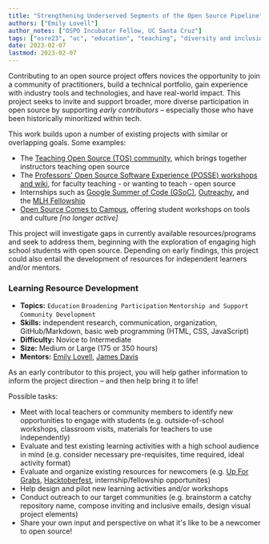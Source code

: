 ```yaml
---
title: "Strengthening Underserved Segments of the Open Source Pipeline"
authors: ["Emily Lovell"]
author_notes: ["OSPO Incubator Fellow, UC Santa Cruz"]
tags: ["osre23", "uc", "education", "teaching", "diversity and inclusion", "newcomers"]
date: 2023-02-07
lastmod: 2023-02-07
---
```


Contributing to an open source project offers novices the opportunity to join a community of practitioners, build a technical portfolio, gain experience with industry tools and technologies, and have real-world impact. This project seeks to invite and support broader, more diverse participation in open source by supporting _early contributors_ – especially those who have been historically minoritized within tech. 

This work builds upon a number of existing projects with similar or overlapping goals. Some examples:
- The [Teaching Open Source (TOS) community](http://teachingopensource.org), which brings together instructors teaching open source 
- The [Professors' Open Source Software Experience (POSSE) workshops and wiki](http://foss2serve.org/index.php/POSSE), for faculty teaching - or wanting to teach - open source 
- Internships such as [Google Summer of Code (GSoC)](https://summerofcode.withgoogle.com), [Outreachy](https://www.outreachy.org), and the [MLH Fellowship](https://fellowship.mlh.io)
- [Open Source Comes to Campus](https://campus.openhatch.org), offering student workshops on tools and culture _[no longer active]_

This project will investigate gaps in currently available resources/programs and seek to address them, beginning with the exploration of engaging high school students with open source. Depending on early findings, this project could also entail the development of resources for independent learners and/or mentors. 
 

### Learning Resource Development

- **Topics:** `Education` `Broadening Participation` `Mentorship and Support` `Community Development`
- **Skills:** independent research, communication, organization, GitHub/Markdown, basic web programming (HTML, CSS, JavaScript)
- **Difficulty:** Novice to Intermediate
- **Size:** Medium or Large (175 or 350 hours)
- **Mentors:** [Emily Lovell](mailto:emme@soe.ucsc.edu), [James Davis](mailto:davis@soe.ucsc.edu)

As an early contributor to this project, you will help gather information to inform the project direction – and then help bring it to life!

Possible tasks:
- Meet with local teachers or community members to identify new opportunities to engage with students (e.g. outside-of-school workshops, classroom visits, materials for teachers to use independently)
- Evaluate and test existing learning activities with a high school audience in mind (e.g. consider necessary pre-requisites, time required, ideal activity format)
- Evaluate and organize existing resources for newcomers (e.g. [Up For Grabs](https://up-for-grabs.net/#/), [Hacktoberfest](https://hacktoberfest.com), internship/fellowship opportunites)
- Help design and pilot new learning activities and/or workshops
- Conduct outreach to our target communities (e.g. brainstorm a catchy repository name, compose inviting and inclusive emails, design visual project elements)
- Share your own input and perspective on what it's like to be a newcomer to open source! 
